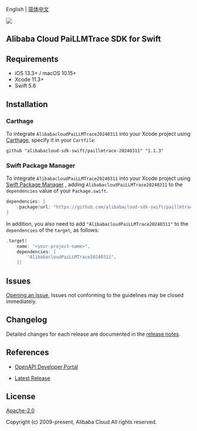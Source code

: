 English | [简体中文](README-CN.md)

![](https://aliyunsdk-pages.alicdn.com/icons/AlibabaCloud.svg)

## Alibaba Cloud PaiLLMTrace SDK for Swift

## Requirements

- iOS 13.3+ / macOS 10.15+
- Xcode 11.3+
- Swift 5.6

## Installation

### Carthage

To integrate `AlibabacloudPaiLLMTrace20240311` into your Xcode project using [Carthage](https://github.com/Carthage/Carthage), specify it in your `Cartfile`:

```ogdl
github "alibabacloud-sdk-swift/paillmtrace-20240311" "1.1.3"
```

### Swift Package Manager

To integrate `AlibabacloudPaiLLMTrace20240311` into your Xcode project using [Swift Package Manager](https://swift.org/package-manager/) , adding `AlibabacloudPaiLLMTrace20240311` to the `dependencies` value of your `Package.swift`.

```swift
dependencies: [
    .package(url: "https://github.com/alibabacloud-sdk-swift/paillmtrace-20240311.git", from: "1.1.3")
]
```

In addition, you also need to add `"AlibabacloudPaiLLMTrace20240311"` to the `dependencies` of the `target`, as follows:

```swift
.target(
    name: "<your-project-name>",
    dependencies: [
        "AlibabacloudPaiLLMTrace20240311",
    ])
```

## Issues

[Opening an Issue](https://github.com/alibabacloud-sdk-swift/paillmtrace-20240311/issues/new), Issues not conforming to the guidelines may be closed immediately.

## Changelog

Detailed changes for each release are documented in the [release notes](./ChangeLog.txt).

## References

* [OpenAPI Developer Portal](https://next.api.alibabacloud.com/home)
- [Latest Release](https://github.com/alibabacloud-sdk-swift/paillmtrace-20240311)

## License

[Apache-2.0](http://www.apache.org/licenses/LICENSE-2.0)

Copyright (c) 2009-present, Alibaba Cloud All rights reserved.
